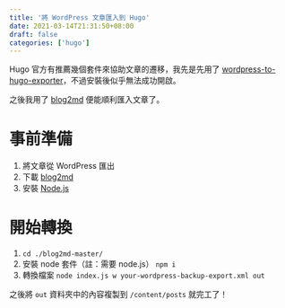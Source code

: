```yaml
---
title: '將 WordPress 文章匯入到 Hugo'
date: 2021-03-14T21:31:50+08:00
draft: false
categories: ['hugo']
---
```


Hugo 官方有推薦幾個套件來協助文章的遷移，我先是先用了 [wordpress-to-hugo-exporter](https://github.com/SchumacherFM/wordpress-to-hugo-exporter)，不過安裝後似乎無法成功開啟。

之後我用了 [blog2md](https://github.com/palaniraja/blog2md) 便能順利匯入文章了。
# 事前準備
1. 將文章從 WordPress 匯出
1. 下載 [blog2md](https://github.com/palaniraja/blog2md)
1. 安裝 [Node.js](https://nodejs.org/en/)
# 開始轉換
1. `cd ./blog2md-master/` 
1. 安裝 node 套件（註：需要 node.js） `npm i`
1. 轉換檔案 `node index.js w your-wordpress-backup-export.xml out`

之後將 `out` 資料夾中的內容複製到 `/content/posts` 就完工了！